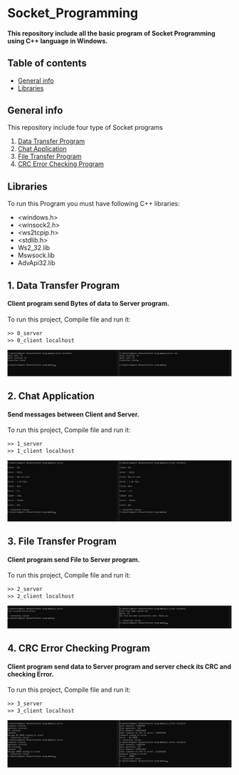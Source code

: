 # Socket_Programming  

#### This repository include all the basic program of Socket Programming using C++ language in Windows.

## Table of contents
* [General info](#general-info)
* [Libraries](#libraries)

## General info
This repository include four type of Socket programs 
1. [Data Transfer Program](#1-data-transfer-program)
2. [Chat Application](#2-chat-application)
3. [File Transfer Program](#3-file-transfer-program)
4. [CRC Error Checking Program](#4-crc-error-checking-program)

## Libraries
To run this Program you must have following C++ libraries:
* <windows.h>
* <winsock2.h>
* <ws2tcpip.h>
* <stdlib.h>
* Ws2_32.lib
* Mswsock.lib
* AdvApi32.lib

## 1. Data Transfer Program
#### Client program send Bytes of data to Server program. 
To run this project, Compile file and run it:

```
>> 0_server
>> 0_client localhost
```
![App image](https://github.com/anant0103/Socket-Programming-with-C-in-Windows/blob/main/image0.png)

## 2. Chat Application
#### Send messages between Client and Server. 
To run this project, Compile file and run it:

```
>> 1_server
>> 1_client localhost
```
![App image](https://github.com/anant0103/Socket-Programming-with-C-in-Windows/blob/main/image1.png)

## 3. File Transfer Program
#### Client program send File to Server program. 
To run this project, Compile file and run it:

```
>> 2_server
>> 2_client localhost
```
![App image](https://github.com/anant0103/Socket-Programming-with-C-in-Windows/blob/main/image2.png)

## 4. CRC Error Checking Program
#### Client program send data to Server program and server check its CRC and checking Error. 
To run this project, Compile file and run it:

```
>> 3_server
>> 3_client localhost
```
![App image](https://github.com/anant0103/Socket-Programming-with-C-in-Windows/blob/main/image3.png)
 
